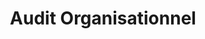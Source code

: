 ---
tags: gestion_cards


title: Audit Organisationnel
image: /img/audit.png

altImage: Audit Organisationnel
jqueryClass: audit
---